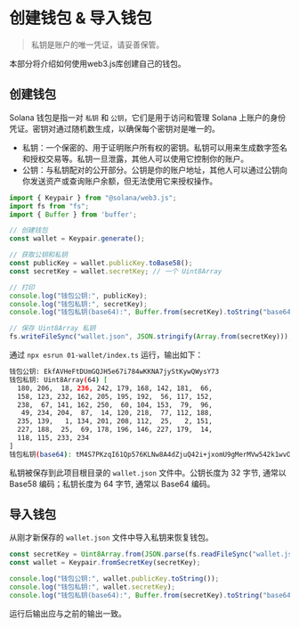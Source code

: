 # 创建钱包 & 导入钱包

> 私钥是账户的唯一凭证，请妥善保管。

本部分将介绍如何使用web3.js库创建自己的钱包。

## 创建钱包

Solana 钱包是指一对 `私钥`  和 `公钥`，它们是用于访问和管理 Solana 上账户的身份凭证。密钥对通过随机数生成，以确保每个密钥对是唯一的。

- 私钥：一个保密的、用于证明账户所有权的密钥。私钥可以用来生成数字签名和授权交易等。私钥一旦泄露，其他人可以使用它控制你的账户。
- 公钥：与私钥配对的公开部分。公钥是你的账户地址，其他人可以通过公钥向你发送资产或查询账户余额，但无法使用它来授权操作。


```ts
import { Keypair } from "@solana/web3.js";
import fs from "fs";
import { Buffer } from 'buffer';

// 创建钱包
const wallet = Keypair.generate();

// 获取公钥和私钥
const publicKey = wallet.publicKey.toBase58();
const secretKey = wallet.secretKey; // 一个 Uint8Array

// 打印
console.log("钱包公钥:", publicKey);
console.log("钱包私钥:", secretKey);
console.log("钱包私钥(base64):", Buffer.from(secretKey).toString("base64"));

// 保存 Uint8Array 私钥
fs.writeFileSync("wallet.json", JSON.stringify(Array.from(secretKey)));
```

通过 `npx esrun 01-wallet/index.ts` 运行，输出如下：

```bash
钱包公钥: EkfAVHeFtDUmGQJH5e67i784wKKNA7jyStKywQWysY73
钱包私钥: Uint8Array(64) [
  180, 206,  18, 236, 242, 179, 168, 142, 181,  66,
  158, 123, 232, 162, 205, 195, 192,  56, 117, 152,
  238,  67, 141, 162, 250,  60, 104, 153,  79,  96,
   49, 234, 204,  87,  14, 120, 218,  77, 112, 188,
  235, 139,   1, 134, 201, 208, 112,  25,   2, 151,
  227, 188,  25,  69, 178, 196, 146, 227, 179,  14,
  118, 115, 233, 234
]
钱包私钥(base64): tM4S7PKzqI61Qp576KLNw8A4dZjuQ42i+jxomU9gMerMVw542k1wvOuLAYbJ0HAZApfjvBlFssSS47MOdnPp6g==
```

私钥被保存到此项目根目录的 `wallet.json` 文件中。公钥长度为 32 字节, 通常以 Base58 编码；私钥长度为 64 字节, 通常以 Base64 编码。

## 导入钱包

从刚才新保存的 `wallet.json` 文件中导入私钥来恢复钱包。

```ts
const secretKey = Uint8Array.from(JSON.parse(fs.readFileSync("wallet.json")));
const wallet = Keypair.fromSecretKey(secretKey);

console.log("钱包公钥:", wallet.publicKey.toString());
console.log("钱包私钥:", wallet.secretKey);
console.log("钱包私钥(base64):", Buffer.from(secretKey).toString("base64"));
```

运行后输出应与之前的输出一致。


